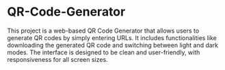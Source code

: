 # QR-Code-Generator
This project is a web-based QR Code Generator that allows users to generate QR codes by simply entering URLs. It includes functionalities like downloading the generated QR code and switching between light and dark modes. The interface is designed to be clean and user-friendly, with responsiveness for all screen sizes.
